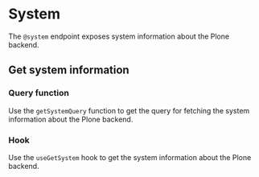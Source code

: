# System

The `@system` endpoint exposes system information about the Plone backend.

## Get system information

### Query function

Use the `getSystemQuery` function to get the query for fetching the system information about the Plone backend.

### Hook

Use the `useGetSystem` hook to get the system information about the Plone backend.
